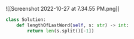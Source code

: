 ![[Screenshot 2022-10-27 at 7.34.55 PM.png]]

```Python
class Solution:
    def lengthOfLastWord(self, s: str) -> int:
        return len(s.split()[-1])
```